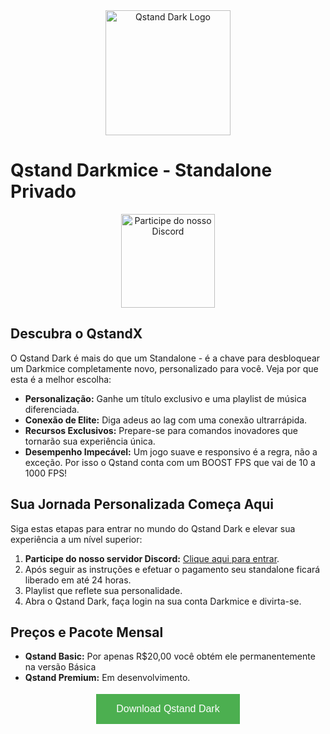 <div align="center">
  <img src="https://steamuserimages-a.akamaihd.net/ugc/260471325503110573/2BCB51FCF6861555682B65612FD7214E24C2CC80/?imw=1024&&ima=fit&impolicy=Letterbox&imcolor=%23000000&letterbox=false" alt="Qstand Dark Logo" width="200">
</div>

# Qstand Darkmice - Standalone Privado

<div align="center">
  <a href="https://discord.com/invite/GYBHYkkW">
    <img src="https://discordapp.com/assets/e4923594e694a21542a489471ecffa50.svg" alt="Participe do nosso Discord" width="150">
  </a>
</div>

## Descubra o QstandX

O Qstand Dark é mais do que um Standalone - é a chave para desbloquear um Darkmice completamente novo, personalizado para você. Veja por que esta é a melhor escolha:

- **Personalização:** Ganhe um título exclusivo e uma playlist de música diferenciada.
- **Conexão de Elite:** Diga adeus ao lag com uma conexão ultrarrápida.
- **Recursos Exclusivos:** Prepare-se para comandos inovadores que tornarão sua experiência única.
- **Desempenho Impecável:** Um jogo suave e responsivo é a regra, não a exceção. Por isso o Qstand conta com um BOOST FPS que vai de 10 a 1000 FPS!

## Sua Jornada Personalizada Começa Aqui

Siga estas etapas para entrar no mundo do Qstand Dark e elevar sua experiência a um nível superior:

1. **Participe do nosso servidor Discord:** [Clique aqui para entrar](https://discord.com/invite/GYBHYkkW).
2. Após seguir as instruções e efetuar o pagamento seu standalone ficará liberado em até 24 horas.
3. Playlist que reflete sua personalidade.
4. Abra o Qstand Dark, faça login na sua conta Darkmice e divirta-se.

## Preços e Pacote Mensal

- **Qstand Basic:**  Por apenas R$20,00 você obtém ele permanentemente na versão Básica
- **Qstand Premium:** Em desenvolvimento.

<div align="center">
  <a href="URL_DO_SEU_ARQUIVO_PARA_DOWNLOAD" download>
    <button style="background-color: #4CAF50; /* Green */
    border: none;
    color: white;
    padding: 15px 32px;
    text-align: center;
    text-decoration: none;
    display: inline-block;
    font-size: 16px;
    margin: 4px 2px;
    cursor: pointer;">Download Qstand Dark</button>
  </a>
</div>
